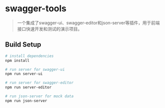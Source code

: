 # swagger-tools

> 一个集成了swagger-ui、swagger-editor和json-server等插件，用于前端接口快速开发和测试的演示项目。

## Build Setup

``` bash
# install dependencies
npm install

# run server for swagger-ui
npm run server-ui

# run server for swagger-editor
npm run server-editor

# run json-server for mock data
npm run json-server

```
